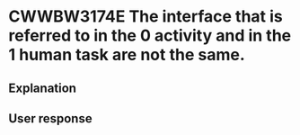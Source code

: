 # CWWBW3174E The interface that is referred to in the 0 activity and in the 1 human task are not the same.

## Explanation

## User response